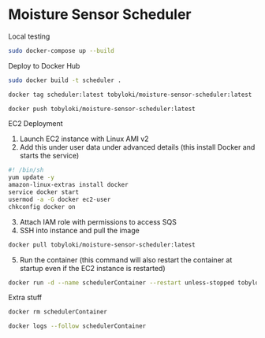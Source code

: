 # Moisture Sensor Scheduler

Local testing

```bash
sudo docker-compose up --build
```

Deploy to Docker Hub

```bash
sudo docker build -t scheduler .

docker tag scheduler:latest tobyloki/moisture-sensor-scheduler:latest

docker push tobyloki/moisture-sensor-scheduler:latest
```

EC2 Deployment

1. Launch EC2 instance with Linux AMI v2
2. Add this under user data under advanced details (this install Docker and starts the service)

```bash
#! /bin/sh
yum update -y
amazon-linux-extras install docker
service docker start
usermod -a -G docker ec2-user
chkconfig docker on
```

3. Attach IAM role with permissions to access SQS
4. SSH into instance and pull the image

```bash
docker pull tobyloki/moisture-sensor-scheduler:latest
```

5. Run the container (this command will also restart the container at startup even if the EC2 instance is restarted)

```bash
docker run -d --name schedulerContainer --restart unless-stopped tobyloki/moisture-sensor-scheduler:latest
```

Extra stuff

```bash
docker rm schedulerContainer

docker logs --follow schedulerContainer
```
